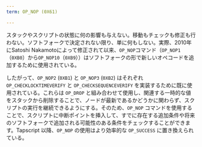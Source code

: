 ```yaml
---
term: OP_NOP (0X61)

---
```

スタックやスクリプトの状態に何の影響も与えない。移動もチェックも修正も行わない。ソフトフォークで決定されない限り、単に何もしない。実際、2010年にSatoshi Nakamotoによって修正されて以来、`OP_NOP`コマンド（`OP_NOP1`（`0XB0`）から`OP_NOP10`（`0XB9`））はソフトフォークの形で新しいオペコードを追加するために使用されている。

したがって、`OP_NOP2` (`0XB1`) と `OP_NOP3` (`0XB2`) はそれぞれ `OP_CHECKLOCKTIMEVERIFY` と `OP_CHECKSEQUENCEVERIFY` を実装するために既に使用されている。これらは `OP_DROP` と組み合わせて使用し、関連する一時的な値をスタックから削除することで、ノードが最新であるかどうかに関わらず、スクリプトの実行を継続できるようにする。そのため、`OP_NOP` コマンドを使用することで、スクリプトに中断ポイントを挿入して、すでに存在する追加条件や将来のソフトフォークで追加される可能性のある条件をチェックすることができます。Tapscript 以降、`OP_NOP` の使用はより効率的な `OP_SUCCESS` に置き換えられている。